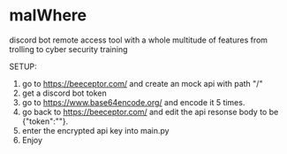 # malWhere
discord bot remote access tool with a whole multitude of features from trolling to cyber security training


SETUP:

1. go to https://beeceptor.com/ and create an mock api with path "/"
2. get a discord bot token
3. go to https://www.base64encode.org/ and encode it 5 times.
4. go back to https://beeceptor.com/ and edit the api resonse body to be {"token":"<your token>"}.
5. enter the encrypted api key into main.py
6. Enjoy
